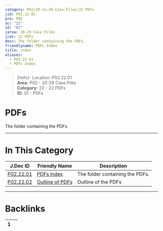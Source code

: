 ```yaml
---  
category: P02/20-to-29-Case-Files/22-PDFs  
jid: P02.22.01  
pro: P02  
ac: "22"  
id: "01"  
jarea: 20-29 Case Files  
jcat: 22 PDFs  
desc: The folder containing the PDFs.  
friendlyname: PDFs Index  
title: index  
aliases:  
  - P02-22-01  
  - PDFs Index  
---  
```

>[!info]- Location: P02.22.01  
>**Area:** P02 - 20-29 Case Files  
>**Category:** 22 - 22 PDFs  
>**ID:** 01 - PDFs  
  
# PDFs  
  
The folder containing the PDFs  
   
  
  
---  
# In This Category  
  
| J.Dec ID                                                                                | Friendly Name                                                                                 | Description                     |  
| --------------------------------------------------------------------------------------- | --------------------------------------------------------------------------------------------- | ------------------------------- |  
| [P02.22.01](index.md)      | [PDFs Index](index.md)           | The folder containing the PDFs. |  
| [P02.22.02](./02-Outline.md) | [Outline of PDFs](./02-Outline.md) | Outline of the PDFs             |  
  
  
---  
# Backlinks  
<div><table class="dataview table-view-table"><thead class="table-view-thead"><tr class="table-view-tr-header"><th class="table-view-th"><span></span><span class="dataview small-text">1</span></th><th class="table-view-th"><span></span></th></tr></thead><tbody class="table-view-tbody"></tbody></table></div>